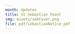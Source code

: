 ```yaml
---
month: Updates
title: St Sebastian Feast
img: assets/sebCover.png
file: pdf/sebastianNotice.pdf
---
```


